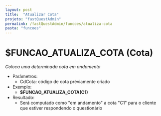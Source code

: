 ```yaml
---
layout: post
title:  "Atualizar Cota"
projeto: "fastQuestAdmin"
permalink: /fastQuestAdmin/funcoes/atualiza-cota
pasta: "funcoes"
---
```

# $FUNCAO_ATUALIZA_COTA (Cota)

*Coloca uma determinada cota em andamento*

- Parâmetros: 
    - CdCota: código de cota préviamente criado
- Exemplo:
    - **$FUNCAO_ATUALIZA_COTA(C1)**
- Resultado:
    - Será computado como "em andamento" a cota "C1" para o cliente que estiver respondendo o questionário